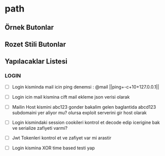 # path
## Örnek Butonlar

## Rozet Stili Butonlar

## Yapılacaklar Listesi

### LOGIN
- [ ] Login kisminda mail icin ping denemsi : @mail ||ping+-c+10+127.0.0.1||
- [ ] Login icin mail kismina cift mail ekleme json verisi olarak
- [ ] Mailin Host kismini abc123 gonder bakalim gelen baglantida abcd123 subdomaini yer aliyor mu? olursa exploit serverini gir host olarak
- [ ] Login kismindaki session cookileri kontrol et decode edip icerigine bak ve serialize zafiyeti varmi?
- [ ] Jwt Tokenleri kontrol et ve zafiyet var mi arastir
- [ ] Login kismina XOR time based testi yap

